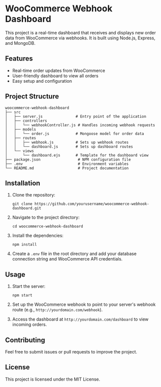 # WooCommerce Webhook Dashboard

This project is a real-time dashboard that receives and displays new order data from WooCommerce via webhooks. It is built using Node.js, Express, and MongoDB.

## Features

- Real-time order updates from WooCommerce
- User-friendly dashboard to view all orders
- Easy setup and configuration

## Project Structure

```
woocommerce-webhook-dashboard
├── src
│   ├── server.js               # Entry point of the application
│   ├── controllers
│   │   └── webhookController.js # Handles incoming webhook requests
│   ├── models
│   │   └── order.js            # Mongoose model for order data
│   ├── routes
│   │   ├── webhook.js          # Sets up webhook routes
│   │   └── dashboard.js        # Sets up dashboard routes
│   └── views
│       └── dashboard.ejs       # Template for the dashboard view
├── package.json                 # NPM configuration file
├── .env                         # Environment variables
└── README.md                    # Project documentation
```

## Installation

1. Clone the repository:
   ```
   git clone https://github.com/yourusername/woocommerce-webhook-dashboard.git
   ```

2. Navigate to the project directory:
   ```
   cd woocommerce-webhook-dashboard
   ```

3. Install the dependencies:
   ```
   npm install
   ```

4. Create a `.env` file in the root directory and add your database connection string and WooCommerce API credentials.

## Usage

1. Start the server:
   ```
   npm start
   ```

2. Set up the WooCommerce webhook to point to your server's webhook route (e.g., `http://yourdomain.com/webhook`).

3. Access the dashboard at `http://yourdomain.com/dashboard` to view incoming orders.

## Contributing

Feel free to submit issues or pull requests to improve the project. 

## License

This project is licensed under the MIT License.